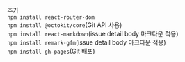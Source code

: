 추가<br>
`npm install react-router-dom`<br>
`npm install @octokit/core`(Git API 사용)<br>
`npm install react-markdown`(issue detail body 마크다운 적용)<br>
`npm install remark-gfm`(issue detail body 마크다운 적용)<br>
`npm install gh-pages`(Git 배포)<br>